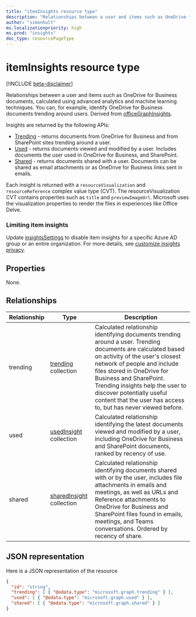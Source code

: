 ```yaml
---
title: "itemInsights resource type"
description: "Relationships between a user and items such as OneDrive for Business documents, calculated using advanced analytics and machine learning techniques. You can, for example, identify OneDrive for Business documents trending around users."
author: "simonhult"
ms.localizationpriority: high
ms.prod: "insights"
doc_type: resourcePageType
---
```


# itemInsights resource type

[!INCLUDE [beta-disclaimer](../../includes/beta-disclaimer.md)]

Relationships between a user and items such as OneDrive for Business documents, calculated using advanced analytics and machine learning techniques. You can, for example, identify OneDrive for Business documents trending around users. Derived from [officeGraphInsights](officegraphinsights.md).

Insights are returned by the following APIs:

- [Trending](insights-trending.md) - returns documents from OneDrive for Business and from SharePoint sites trending around a user.
- [Used](insights-used.md) - returns documents viewed and modified by a user. Includes documents the user used in OneDrive for Business, and SharePoint.
- [Shared](insights-shared.md) - returns documents shared with a user. Documents can be shared as email attachments or as OneDrive for Business links sent in emails.

Each insight is returned with a `resourceVisualization` and `resourceReference` complex value type (CVT). The resourceVisualization CVT contains properties such as `title` and `previewImageUrl`. Microsoft uses the visualization properties to render the files in experiences like Office Delve.

### Limiting item insights

Update [insightsSettings](insightssettings.md) to disable item insights for a specific Azure AD group or an entire organization. For more details, see [customize insights privacy](/graph/insights-customize-item-insights-privacy?view=graph-rest-1.0).

## Properties

None.

## Relationships

| Relationship      | Type          | Description  |
| ------------- |---------------| -------------|
| trending    	| [trending](insights-trending.md) collection		| Calculated relationship identifying documents trending around a user. Trending documents are calculated based on activity of the user's closest network of people and include files stored in OneDrive for Business and SharePoint. Trending insights help the user to discover potentially useful content that the user has access to, but has never viewed before.|
| used    	| [usedInsight](insights-used.md) collection		| Calculated relationship identifying the latest documents viewed and modified by a user, including OneDrive for Business and SharePoint documents, ranked by recency of use.|
| shared    	| [sharedInsight](insights-shared.md) collection		| Calculated relationship identifying documents shared with or by the user, includes file attachments in emails and meetings, as well as URLs and Reference attachments to OneDrive for Business and SharePoint files found in emails, meetings, and Teams conversations. Ordered by recency of share.|


## JSON representation

Here is a JSON representation of the resource
<!-- {
  "blockType": "resource",
  "keyProperty":"id",
  "baseType":"microsoft.graph.officeGraphInsights",
  "optionalProperties": [
    "trending",
    "used",
    "shared"
  ],
  "@odata.type": "microsoft.graph.itemInsights"
}-->

```json
{
  "id": "string",
  "trending": [ { "@odata.type": "microsoft.graph.trending" } ],
  "used": [ { "@odata.type": "microsoft.graph.used" } ],
  "shared": [ { "@odata.type": "microsoft.graph.shared" } ]
}
```


